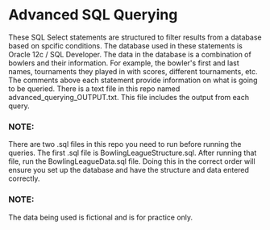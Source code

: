 # Advanced SQL Querying

These SQL Select statements are structured to filter results from a database 
based on spcific conditions. The database used in these statements is 
Oracle 12c / SQL Developer. The data in the database is a combination of 
bowlers and their information. For example, the bowler's first and last names, 
tournaments they played in with scores, different tournaments, etc.
The comments above each statement provide information on what is going to be queried.
There is a text file in this repo named advanced_querying_OUTPUT.txt. This file
includes the output from each query.

### NOTE: 
There are two .sql files in this repo you need to run before running the
queries. The first .sql file is BowlingLeagueStructure.sql. After running
that file, run the BowlingLeagueData.sql file. Doing this in the correct order 
will ensure you set up the database and have the structure and data entered correctly.

### NOTE:
The data being used is fictional and is for practice only.
